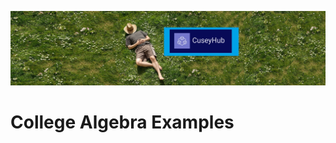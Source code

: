 ![CuseyHub](https://github.com/cusey/ImageForWiki/blob/master/Logos/CuseyHub_Banner_Small.jpg)   

# College Algebra Examples
